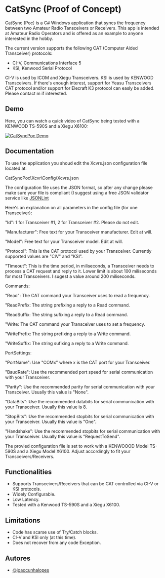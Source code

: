 
# CatSync (Proof of Concept)

CatSync (Poc) is a C# Windows application that syncs the frequency between two Amateur Radio Tansceivers or Receivers.
This app is intended at Amateur Radio Operators and is offered as an example to anyone interested in the hobby.

The current version supports the following CAT (Computer Aided Transceiver) protocols:

- CI-V, Communications Interface 5
- KSI, Kenwood Serial Protocol

CI-V is used by ICOM and Xiegu Transceivers. KSI is used by KENWOOD Transceivers.
If there's enough interest, support for Yeasu Transceivers CAT protocol and/or support for Elecraft K3 protocol can easly be added. Please contact m if interested.


## Demo

Here, you can watch a quick video of CatSync being tested with a KENWOOD TS-590S and a Xiegu X6100:

[![CatSyncPoc Demo](https://img.youtube.com/vi/FZajYRjz7ec/sddefault.jpg)](https://www.youtube.com/watch?v=FZajYRjz7ec)

## Documentation

To use the application you shoud edit the Xcvrs.json configuration file located at:

CatSyncPoc\Xcvr\Config\Xcvrs.json

The configuration file uses the JSON format, so after any change please make sure your file is compliant (I suggest using a free JSON validator service like [JSONLint](https://jsonlint.com/)

Here's an explanation on all parameters in the config file (for one Transceiver):

"Id": 1 for Transceiver #1, 2 for Transceiver #2. Please do not edit.

"Manufacturer": Free text for your Transceiver manufacturer. Edit at will.

"Model": Free text for your Transceiver model. Edit at will.

"Protocol": This is the CAT protocol used by your Transceiver. Currently supported values are "CIV" and "KSI".

"Timeout": This is the time period, in miliseconds, a Transceiver needs to process a CAT request and reply to it. Lower limit is about 100 miliseconds for most Transceivers. I sugest a value around 200 miliseconds.

Commands:

"Read": The CAT command your Transceiver uses to read a frequency.

"ReadPrefix: The string prefixing a reply to a Read command.

"ReadSuffix: The string sufixing a reply to a Read command.

"Write: The CAT command your Transceiver uses to set a frequency.

"WritePrefix: The string prefixing a reply to a Write command.

"WriteSuffix: The string sufixing a reply to a Write command.


PortSettings:

"PortName": Use "COMx" where x is the CAT port for your Transceiver.

"BaudRate": Use the recommended port speed for serial communication with your Transceiver.

"Parity": Use the recommended parity for serial communication with your Transceiver. Usually this value is "None".

"DataBits": Use the recommended databits for serial communication with your Transceiver. Usually this value is 8.

"StopBits": Use the recommended stopbits for serial communication with your Transceiver. Usually this value is "One".

"Handshake": Use the recommended stopbits for serial communication with your Transceiver. Usually this value is "RequestToSend".


The provied configuration file is set to work with a KENWOOOD Model TS-590S and a Xiegu Model X6100. Adjust accordingly to fit your Transceivers/Receivers.


## Functionalities

- Supports Transceivers/Receivers that can be CAT controlled via CI-V or KSI protocols.
- Widely Configurable.
- Low Latency.
- Tested with a Kenwood TS-590S and a Xiegu X6100.


## Limitations

- Code has scarse use of Try/Catch blocks.
- CI-V and KSI only (at this time).
- Does not recover from any code Exception.


## Autores

- [@joaocunhalopes](https://www.github.com/joaocunhalopes)
